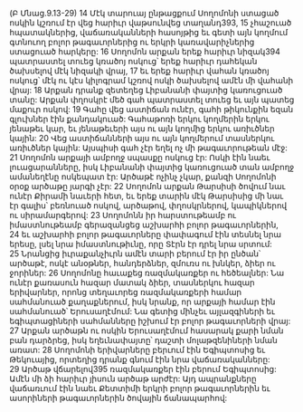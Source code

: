 (Բ Մնաց.9.13-29)
14 Մէկ տարուայ ընթացքում Սողոմոնի ստացած ոսկին կշռում էր վեց հարիւր վաթսունվեց տաղանդ393, 15 չհաշուած հպատակներից, վաճառականների հասոյթից եւ գետի այն կողմում գտնուող բոլոր թագաւորներից ու երկրի կառավարիչներից ստացուած հարկերը:
16 Սողոմոն արքան երեք հարիւր նիզակ394 պատրաստել տուեց կռածոյ ոսկուց՝ երեք հարիւր դահեկան ծախսելով մէկ նիզակի վրայ, 17 եւ երեք հարիւր վահան կռածոյ ոսկուց՝ մէկ ու կէս կիլոգրամ կշռով ոսկի ծախսելով ամէն մի վահանի վրայ:
18 Արքան դրանք զետեղեց Լիբանանի փայտից կառուցուած տանը: Արքան փղոսկրէ մեծ գահ պատրաստել տուեց եւ այն պատեց մաքուր ոսկով: 19 Գահը վեց աստիճան ունէր, գահի թիկունքին եզան գլուխներ էին քանդակուած: Գահաթոռի երկու կողմերին երկու յենաթեւ կար, եւ յենաթեւերի այս ու այն կողմից երկու առիւծներ կային: 20 Վեց աստիճանների այս ու այն կողմերում տասներկու առիւծներ կային: Այսպիսի գահ չէր եղել ոչ մի թագաւորութեան մէջ:
21 Սողոմոն արքայի ամբողջ սպասքը ոսկուց էր: Ոսկի էին նաեւ լուացարանները, իսկ Լիբանանի փայտից կառուցուած տան ամբողջ ամանեղէնը ոսկեպատ էր: Արծաթէ ոչինչ չկար, քանզի Սողոմոնի օրօք արծաթը յարգի չէր: 22 Սողոմոն արքան Թարսիսի ծովում նաւ ունէր Քիրամի նաւերի հետ, եւ երեք տարին մէկ Թարսիսից մի նաւ էր գալիս՝ բեռնուած ոսկով, արծաթով, փղոսկրներով, կապիկներով ու սիրամարգերով:
23 Սողոմոնն իր հարստութեամբ ու իմաստնութեամբ գերազանցեց աշխարհի բոլոր թագաւորներին, 24 եւ աշխարհի բոլոր թագաւորները փափագում էին տեսնել նրա երեսը, լսել նրա իմաստնութիւնը, որը Տէրն էր դրել նրա սրտում: 25 Նրանցից իւրաքանչիւրն ամէն տարի բերում էր իր ընծան՝ արծաթէ, ոսկէ անօթներ, հանդերձներ, զմուռս ու խնկեր, ձիեր ու ջորիներ:
26 Սողոմոնը հաւաքեց ռազմակառքեր ու հեծեալներ: Նա ունէր քառասուն հազար մատակ ձիեր, տասներկու հազար երիվարներ, որոնց տեղաւորեց ռազմակառքերի համար սահմանուած քաղաքներում, իսկ նրանք, որ արքայի համար էին սահմանուած՝ Երուսաղէմում: Նա գետից մինչեւ այլազգիների եւ եգիպտացիների սահմանները իշխում էր բոլոր թագաւորների վրայ: 27 Արքան արծաթն ու ոսկին Երուսաղէմում հասարակ քարի նման բան դարձրեց, իսկ եղեւնափայտը՝ դաշտի մոլաթզենիների նման առատ: 28 Սողոմոնի երիվարները բերւում էին Եգիպտոսից եւ Թեկուայից, որտեղից դրանք գնում էին նրա վաճառականները: 29 Արծաթ վճարելով395 ռազմակառքեր էին բերում Եգիպտոսից: Ամէն մի ձի հարիւր յիսուն արծաթ արժէր: Այդ ապրանքները վաճառւում էին նաեւ Քետտիմի երկրի բոլոր թագաւորներին եւ ասորիների թագաւորներին ծովային ճանապարհով:
